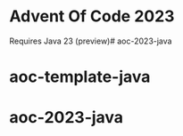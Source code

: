 # Advent Of Code 2023

Requires Java 23 (preview)# aoc-2023-java
# aoc-template-java
# aoc-2023-java
